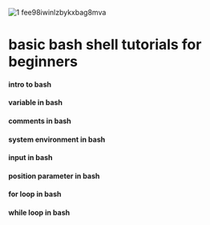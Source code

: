  
![1 fee98iwinlzbykxbag8mva](https://user-images.githubusercontent.com/26503912/51897529-0076f600-23c0-11e9-978b-3ea628b4e5a6.png)
# basic bash shell tutorials for beginners
#### intro to bash
#### variable in bash 
#### comments in bash 
#### system environment in bash
#### input in bash 
#### position parameter in bash 
#### for loop in bash
#### while loop in bash




